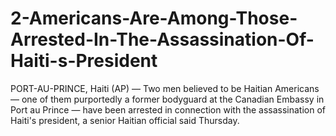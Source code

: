 # 2-Americans-Are-Among-Those-Arrested-In-The-Assassination-Of-Haiti-s-President
PORT-AU-PRINCE, Haiti (AP) — Two men believed to be Haitian Americans — one of them purportedly a former bodyguard at the Canadian Embassy in Port au Prince — have been arrested in connection with the assassination of Haiti's president, a senior Haitian official said Thursday.
